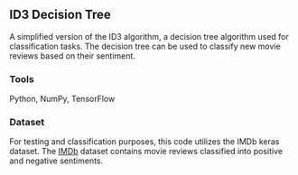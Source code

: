 ## ID3 Decision Tree

A simplified version of the ID3 algorithm, a decision tree algorithm used for classification tasks. The decision tree can be used to classify new movie reviews based on their sentiment.

### Tools
Python, NumPy, TensorFlow

### Dataset
For testing and classification purposes, this code utilizes the IMDb keras dataset. 
The [IMDb](https://keras.io/api/datasets/imdb/) dataset contains movie reviews classified into positive and negative sentiments. 
